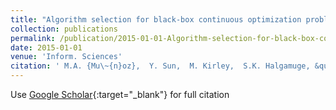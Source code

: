 ```yaml
---
title: "Algorithm selection for black-box continuous optimization problems: a survey on methods and challenges"
collection: publications
permalink: /publication/2015-01-01-Algorithm-selection-for-black-box-continuous-optimization-problems-a-survey-on-methods-and-challenges
date: 2015-01-01
venue: 'Inform. Sciences'
citation: ' M.A. {Mu\~{n}oz},  Y. Sun,  M. Kirley,  S.K. Halgamuge, &quot;Algorithm selection for black-box continuous optimization problems: a survey on methods and challenges.&quot; Inform. Sciences, 2015.'
---
```

Use [Google Scholar](https://scholar.google.com/scholar?q=Algorithm+selection+for+black+box+continuous+optimization+problems:+a+survey+on+methods+and+challenges){:target="_blank"} for full citation